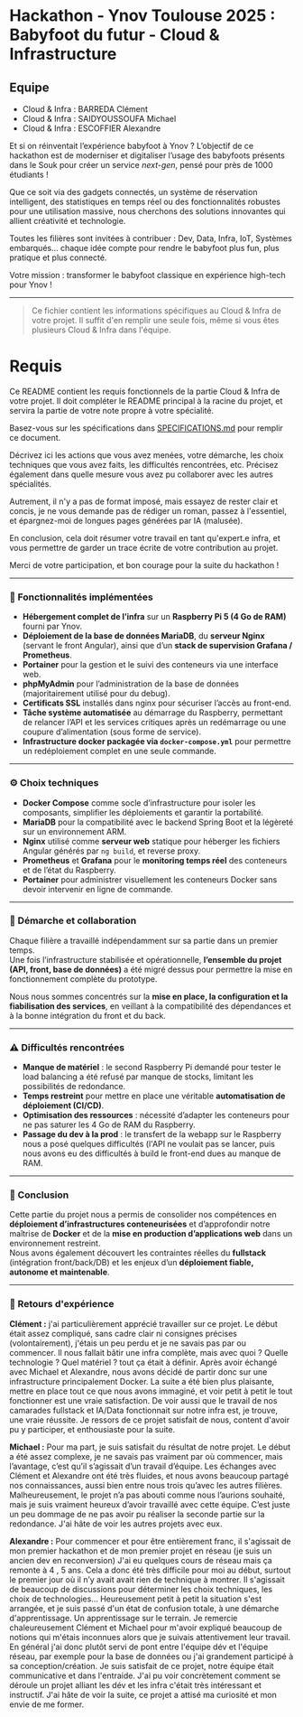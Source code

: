 # Hackathon - Ynov Toulouse 2025 : Babyfoot du futur - Cloud & Infrastructure

## Equipe
- Cloud & Infra : BARREDA Clément
- Cloud & Infra : SAIDYOUSSOUFA Michael
- Cloud & Infra : ESCOFFIER Alexandre

Et si on réinventait l’expérience babyfoot à Ynov ? L’objectif de ce hackathon est de moderniser et digitaliser l’usage des babyfoots présents dans le Souk pour créer un service _next-gen_, pensé pour près de 1000 étudiants !

Que ce soit via des gadgets connectés, un système de réservation intelligent, des statistiques en temps réel ou des fonctionnalités robustes pour une utilisation massive, nous cherchons des solutions innovantes qui allient créativité et technologie.

Toutes les filières sont invitées à contribuer : Dev, Data, Infra, IoT, Systèmes embarqués… chaque idée compte pour rendre le babyfoot plus fun, plus pratique et plus connecté.

Votre mission : transformer le babyfoot classique en expérience high-tech pour Ynov !

---

> Ce fichier contient les informations spécifiques au Cloud & Infra de votre projet. Il suffit d'en remplir une seule fois, même si vous êtes plusieurs Cloud & Infra dans l'équipe.

# Requis

Ce README contient les requis fonctionnels de la partie Cloud & Infra de votre projet. Il doit compléter le README principal à la racine du projet, et servira la partie de votre note propre à votre spécialité.

Basez-vous sur les spécifications dans [SPECIFICATIONS.md](../SPECIFICATIONS.md) pour remplir ce document.

Décrivez ici les actions que vous avez menées, votre démarche, les choix techniques que vous avez faits, les difficultés rencontrées, etc. Précisez également dans quelle mesure vous avez pu collaborer avec les autres spécialités.

Autrement, il n'y a pas de format imposé, mais essayez de rester clair et concis, je ne vous demande pas de rédiger un roman, passez à l'essentiel, et épargnez-moi de longues pages générées par IA (malusée).

En conclusion, cela doit résumer votre travail en tant qu'expert.e infra, et vous permettre de garder un trace écrite de votre contribution au projet.

Merci de votre participation, et bon courage pour la suite du hackathon !

---

### 🚀 Fonctionnalités implémentées

- **Hébergement complet de l’infra** sur un **Raspberry Pi 5 (4 Go de RAM)** fourni par Ynov.  
- **Déploiement de la base de données MariaDB**, du **serveur Nginx** (servant le front Angular), ainsi que d’un **stack de supervision Grafana / Prometheus**.  
- **Portainer** pour la gestion et le suivi des conteneurs via une interface web.  
- **phpMyAdmin** pour l’administration de la base de données (majoritairement utilisé pour du debug).  
- **Certificats SSL** installés dans nginx pour sécuriser l’accès au front-end.  
- **Tâche système automatisée** au démarrage du Raspberry, permettant de relancer l’API et les services critiques après un redémarrage ou une coupure d’alimentation (sous forme de service).  
- **Infrastructure docker packagée via `docker-compose.yml`** pour permettre un redéploiement complet en une seule commande.

---

### ⚙️ Choix techniques

- **Docker Compose** comme socle d’infrastructure pour isoler les composants, simplifier les déploiements et garantir la portabilité.  
- **MariaDB** pour la compatibilité avec le backend Spring Boot et la légèreté sur un environnement ARM.  
- **Nginx** utilisé comme **serveur web** statique pour héberger les fichiers Angular générés par `ng build`, et reverse proxy.  
- **Prometheus** et **Grafana** pour le **monitoring temps réel** des conteneurs et de l’état du Raspberry.  
- **Portainer** pour administrer visuellement les conteneurs Docker sans devoir intervenir en ligne de commande.

---

### 🤝 Démarche et collaboration

Chaque filière a travaillé indépendamment sur sa partie dans un premier temps.  
Une fois l’infrastructure stabilisée et opérationnelle, **l’ensemble du projet (API, front, base de données)** a été migré dessus pour permettre la mise en fonctionnement complète du prototype.  

Nous nous sommes concentrés sur la **mise en place, la configuration et la fiabilisation des services**, en veillant à la compatibilité des dépendances et à la bonne intégration du front et du back.  

---

### ⚠️ Difficultés rencontrées

- **Manque de matériel** : le second Raspberry Pi demandé pour tester le load balancing a été refusé par manque de stocks, limitant les possibilités de redondance.  
- **Temps restreint** pour mettre en place une véritable **automatisation de déploiement (CI/CD)**.  
- **Optimisation des ressources** : nécessité d’adapter les conteneurs pour ne pas saturer les 4 Go de RAM du Raspberry.  
- **Passage du dev à la prod** : le transfert de la webapp sur le Raspberry nous a posé quelques difficultés (l'API ne voulait pas se lancer, puis nous avons eu des difficultés à build le front-end dues au manque de RAM.

---

### 🧠 Conclusion

Cette partie du projet nous a permis de consolider nos compétences en **déploiement d’infrastructures conteneurisées** et d’approfondir notre maîtrise de **Docker** et de la **mise en production d’applications web** dans un environnement restreint.  
Nous avons également découvert les contraintes réelles du **fullstack** (intégration front/back/DB) et les enjeux d’un **déploiement fiable, autonome et maintenable**.

---

### 📝 Retours d'expérience

**Clément :** j'ai particulièrement apprécié travailler sur ce projet. Le début était assez compliqué, sans cadre clair ni consignes précises (volontairement), j'étais un peu perdu et je ne savais pas par ou commencer. Il nous fallait bâtir une infra complète, mais avec quoi ? Quelle technologie ? Quel matériel ? tout ça était à définir. Après avoir échangé avec Michael et Alexandre, nous avons décidé de partir donc sur une infrastructure principalement Docker. La suite a été bien plus plaisante, mettre en place tout ce que nous avons immaginé, et voir petit à petit le tout fonctionner est une vraie satisfaction. De voir aussi que le travail de nos camarades fullstack et IA/Data fonctionnait sur notre infra est, je trouve, une vraie réussite. Je ressors de ce projet satisfait de nous, content d'avoir pu y participer, et enthousiaste pour la suite.

**Michael :** Pour ma part, je suis satisfait du résultat de notre projet. Le début a été assez complexe, je ne savais pas vraiment par où commencer, mais l’avantage, c’est qu’il s’agissait d’un travail d’équipe. Les échanges avec Clément et Alexandre ont été très fluides, et nous avons beaucoup partagé nos connaissances, aussi bien entre nous trois qu’avec les autres filières. Malheureusement, le projet n’a pas abouti comme nous l’aurions souhaité, mais je suis vraiment heureux d’avoir travaillé avec cette équipe. C’est juste un peu dommage de ne pas avoir pu réaliser la seconde partie sur la redondance. J'ai hâte de voir les autres projets avec eux.

**Alexandre :** Pour commencer et pour être entièrement franc, il s'agissait de mon premier hackathon et de mon premier projet en réseau (je suis un ancien dev en reconversion) J'ai eu quelques cours de réseau mais ça remonte à 4 , 5 ans. Cela a donc été très difficile pour moi au début, surtout le premier jour où il n’y avait avait rien de technique à montrer. Il s'agissait de beaucoup de discussions pour déterminer les choix techniques, les choix de technologies... Heureusement petit à petit la situation s'est arrangée, et je suis passé d'un état de confusion totale, à une démarche d'apprentissage. Un apprentissage sur le terrain. Je remercie chaleureusement Clément et Michael pour m'avoir expliqué beaucoup de notions qui m'étais inconnues alors que je suivais attentivement leur travail. En général j'ai donc plutôt servi de pont entre l'équipe dév et l'équipe réseau, par exemple pour la base de données ou j'ai grandement participé à sa conception/création. Je suis satisfait de ce projet, notre équipe était communicative et dans l'entraide. J'ai pu voir concrètement comment se déroule un projet alliant les dév et les infra c'était très intéressant et instructif. J'ai hâte de voir la suite, ce projet a attisé ma curiosité et mon envie de me former. 
